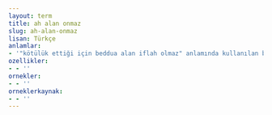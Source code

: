 ```yaml
---
layout: term
title: ah alan onmaz
slug: ah-alan-onmaz
lisan: Türkçe
anlamlar:
- '"kötülük ettiği için beddua alan iflah olmaz" anlamında kullanılan bir söz'
ozellikler:
- - ''
ornekler:
- - ''
orneklerkaynak:
- - ''
---
```


